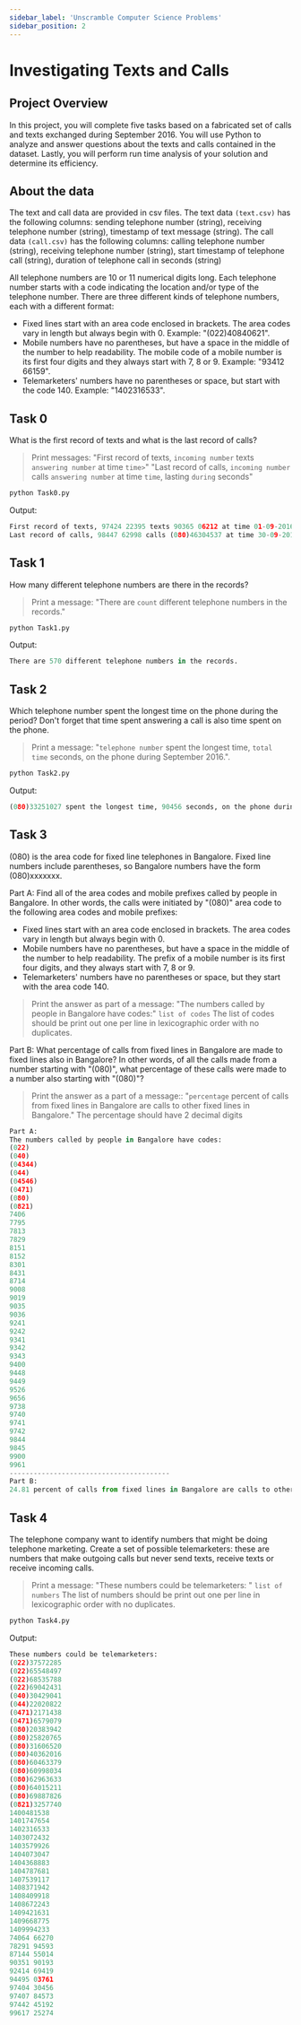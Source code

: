 ```yaml
---
sidebar_label: 'Unscramble Computer Science Problems'
sidebar_position: 2
---
```


# Investigating Texts and Calls

## Project Overview

In this project, you will complete five tasks based on a fabricated set of calls and texts exchanged during September 2016. You will use Python to analyze and answer questions about the texts and calls contained in the dataset. Lastly, you will perform run time analysis of your solution and determine its efficiency.

## About the data

The text and call data are provided in csv files.
The text data `(text.csv)` has the following columns: sending telephone number (string), receiving telephone number (string), timestamp of text message (string).
The call data `(call.csv)` has the following columns: calling telephone number (string), receiving telephone number (string), start timestamp of telephone call (string), duration of telephone call in seconds (string)

All telephone numbers are 10 or 11 numerical digits long. Each telephone number starts with a code indicating the location and/or type of the telephone number. There are three different kinds of telephone numbers, each with a different format:

- Fixed lines start with an area code enclosed in brackets. The area codes vary in length but always begin with 0. Example: "(022)40840621".
- Mobile numbers have no parentheses, but have a space in the middle of the number to help readability. The mobile code of a mobile number is its first four digits and they always start with 7, 8 or 9. Example: "93412 66159".
- Telemarketers' numbers have no parentheses or space, but start with the code 140. Example: "1402316533".

## Task 0

What is the first record of texts and what is the last record of calls?

>Print messages:
"First record of texts, `incoming number` texts `answering number` at time `time>`"
"Last record of calls, `incoming number` calls `answering number` at time `time`, lasting `during` seconds"

```python
python Task0.py
```

Output:

```python
First record of texts, 97424 22395 texts 90365 06212 at time 01-09-2016 06:03:22
Last record of calls, 98447 62998 calls (080)46304537 at time 30-09-2016 23:57:15, lasting 2151 seconds
```

## Task 1

How many different telephone numbers are there in the records?

>Print a message:
"There are `count` different telephone numbers in the records."

```python
python Task1.py
```

Output:

```python
There are 570 different telephone numbers in the records.
```

## Task 2

Which telephone number spent the longest time on the phone during the period? Don't forget that time spent answering a call is also time spent on the phone.

>Print a message:
"`telephone number` spent the longest time, `total time` seconds, on the phone during September 2016.".

```python
python Task2.py
```

Output:

```python
(080)33251027 spent the longest time, 90456 seconds, on the phone during September 2016.
```

## Task 3

(080) is the area code for fixed line telephones in Bangalore. Fixed line numbers include parentheses, so Bangalore numbers have the form (080)xxxxxxx.

Part A: Find all of the area codes and mobile prefixes called by people in Bangalore. In other words, the calls were initiated by "(080)" area code to the following area codes and mobile prefixes:

- Fixed lines start with an area code enclosed in brackets. The area codes vary in length but always begin with 0.
- Mobile numbers have no parentheses, but have a space in the middle of the number to help readability. The prefix of a mobile number is its first four digits, and they always start with 7, 8 or 9.
- Telemarketers' numbers have no parentheses or space, but they start with the area code 140.

>Print the answer as part of a message:
"The numbers called by people in Bangalore have codes:"
 `list of codes`
The list of codes should be print out one per line in lexicographic order with no duplicates.

Part B: What percentage of calls from fixed lines in Bangalore are made to fixed lines also in Bangalore? In other words, of all the calls made from a number starting with "(080)", what percentage of these calls were made to a number also starting with "(080)"?

>Print the answer as a part of a message::
"`percentage` percent of calls from fixed lines in Bangalore are calls
to other fixed lines in Bangalore."
The percentage should have 2 decimal digits

```python
Part A:
The numbers called by people in Bangalore have codes:
(022)
(040)
(04344)
(044)
(04546)
(0471)
(080)
(0821)
7406
7795
7813
7829
8151
8152
8301
8431
8714
9008
9019
9035
9036
9241
9242
9341
9342
9343
9400
9448
9449
9526
9656
9738
9740
9741
9742
9844
9845
9900
9961
----------------------------------------
Part B:
24.81 percent of calls from fixed lines in Bangalore are calls to other fixed lines in Bangalore.
```

## Task 4

The telephone company want to identify numbers that might be doing telephone marketing. Create a set of possible telemarketers: these are numbers that make outgoing calls but never send texts, receive texts or receive incoming calls.

>Print a message:
"These numbers could be telemarketers: "
`list of numbers`
The list of numbers should be print out one per line in lexicographic order with no duplicates.

```python
python Task4.py
```

Output:

```python
These numbers could be telemarketers:
(022)37572285
(022)65548497
(022)68535788
(022)69042431
(040)30429041
(044)22020822
(0471)2171438
(0471)6579079
(080)20383942
(080)25820765
(080)31606520
(080)40362016
(080)60463379
(080)60998034
(080)62963633
(080)64015211
(080)69887826
(0821)3257740
1400481538
1401747654
1402316533
1403072432
1403579926
1404073047
1404368883
1404787681
1407539117
1408371942
1408409918
1408672243
1409421631
1409668775
1409994233
74064 66270
78291 94593
87144 55014
90351 90193
92414 69419
94495 03761
97404 30456
97407 84573
97442 45192
99617 25274
```
